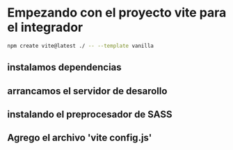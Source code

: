 # Empezando con el proyecto vite para el integrador
``` sh
npm create vite@latest ./ -- --template vanilla
```

## instalamos dependencias <!-- npm i -->

## arrancamos el servidor de desarollo <!-- npm run dev -->

## instalando el preprocesador de SASS <!-- npm i sass-embedded -D -->

## Agrego el archivo 'vite config.js'